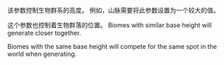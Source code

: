 该参数控制生物群系的高度。
例如，山脉需要将此参数设置为一个较大的值。

这个参数也控制着生物群落的位置。
Biomes with similar base height will generate closer together.

Biomes with the same base height will compete for the same spot in the world when generating.
